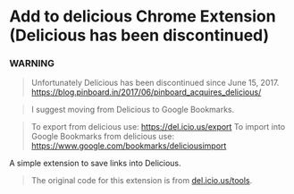 # Add to delicious Chrome Extension (Delicious has been discontinued)

### WARNING

> Unfortunately Delicious has been discontinued since June 15, 2017. https://blog.pinboard.in/2017/06/pinboard_acquires_delicious/

> I suggest moving from Delicious to Google Bookmarks.

> To export from delicious use: https://del.icio.us/export
> To import into Google Bookmarks from delicious use: https://www.google.com/bookmarks/deliciousimport 

A simple extension to save links into Delicious.




> The original code for this extension is from [del.icio.us/tools](https://del.icio.us/tools).
